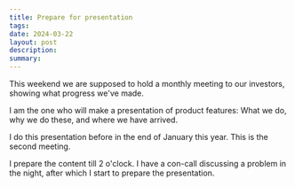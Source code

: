 ```yaml
---
title: Prepare for presentation
tags: 
date: 2024-03-22
layout: post
description: 
summary:
---
```



This weekend we are supposed to hold a monthly meeting to our investors, showing what progress we've made.

I am the one who will make a presentation of product features: What we do, why we do these, and where we have arrived.

I do this presentation before in the end of January this year. This is the second meeting.

I prepare the content till 2 o'clock. I have a con-call discussing a problem in the night, after which I start to prepare the presentation.